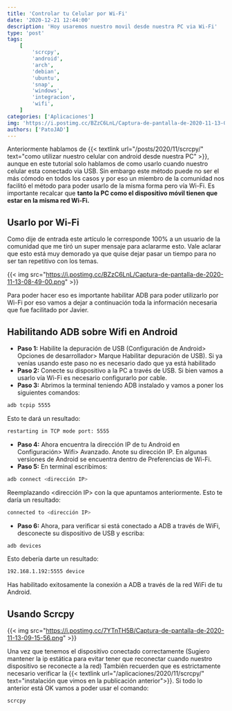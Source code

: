 ```yaml
---
title: 'Controlar tu Celular por Wi-Fi'
date: '2020-12-21 12:44:00'
description: 'Hoy usaremos nuestro movil desde nuestra PC via Wi-Fi'
type: 'post'
tags:
    [
        'scrcpy',
        'android',
        'arch',
        'debian',
        'ubuntu',
        'snap',
        'windows',
        'integracion',
        'wifi',
    ]
categories: ['Aplicaciones']
img: 'https://i.postimg.cc/BZzC6LnL/Captura-de-pantalla-de-2020-11-13-08-49-00.png'
authors: ['PatoJAD']
---
```


Anteriormente hablamos de {{< textlink url="/posts/2020/11/scrcpy/" text="como utilizar nuestro celular con android desde nuestra PC" >}}, aunque en este tutorial solo hablamos de como usarlo cuando nuestro celular esta conectado via USB. Sin embargo este método puede no ser el más cómodo en todos los casos y por eso un miembro de la comunidad nos facilitó el método para poder usarlo de la misma forma pero vía Wi-Fi. Es importante recalcar que **tanto la PC como el dispositivo móvil tienen que estar en la misma red Wi-Fi.**

## Usarlo por Wi-Fi

Como dije de entrada este artículo le corresponde 100% a un usuario de la comunidad que me tiró un super mensaje para aclararme esto. Vale aclarar que esto está muy demorado ya que quise dejar pasar un tiempo para no ser tan repetitivo con los temas.

{{< img src="https://i.postimg.cc/BZzC6LnL/Captura-de-pantalla-de-2020-11-13-08-49-00.png" >}}

Para poder hacer eso es importante habilitar ADB para poder utilizarlo por Wi-Fi por eso vamos a dejar a continuación toda la información necesaria que fue facilitado por Javier.

## Habilitando ADB sobre Wifi en Android

-   **Paso 1:** Habilite la depuración de USB (Configuración de Android> Opciones de desarrollador> Marque Habilitar depuración de USB). Si ya venías usando este paso no es necesario dado que ya está habilitado
-   **Paso 2:** Conecte su dispositivo a la PC a través de USB. Si bien vamos a usarlo vía Wi-Fi es necesario configurarlo por cable.
-   **Paso 3:** Abrimos la terminal teniendo ADB instalado y vamos a poner los siguientes comandos:

```bash
adb tcpip 5555
```

Esto te dará un resultado:

```bash
restarting in TCP mode port: 5555
```

-   **Paso 4:** Ahora encuentra la dirección IP de tu Android en Configuración> Wifi> Avanzado. Anote su dirección IP. En algunas versiones de Android se encuentra dentro de Preferencias de Wi-Fi.
-   **Paso 5:** En terminal escribimos:

```bash
adb connect <dirección IP>
```

Reemplazando <dirección IP> con la que apuntamos anteriormente. Esto te daría un resultado:

```bash
connected to <dirección IP>
```

-   **Paso 6:** Ahora, para verificar si está conectado a ADB a través de WiFi, desconecte su dispositivo de USB y escriba:

```bash
adb devices
```

Esto debería darte un resultado:

```bash
192.168.1.192:5555 device
```

Has habilitado exitosamente la conexión a ADB a través de la red WiFi de tu Android.

## Usando Scrcpy

{{< img src="https://i.postimg.cc/7YTnTH5B/Captura-de-pantalla-de-2020-11-13-09-15-56.png" >}}

Una vez que tenemos el dispositivo conectado correctamente (Sugiero mantener la ip estática para evitar tener que reconectar cuando nuestro dispositivo se reconecte a la red) También recuerden que es estrictamente necesario verificar la {{< textlink url="/aplicaciones/2020/11/scrcpy/" text="instalación que vimos en la publicación anterior">}}. Si todo lo anterior está OK vamos a poder usar el comando:

```bash
scrcpy
```
